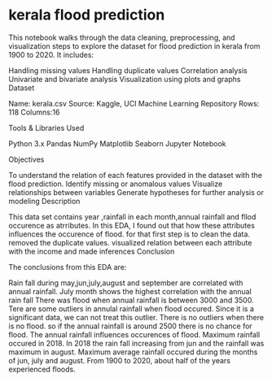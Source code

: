 # kerala flood prediction
This notebook walks through the data cleaning, preprocessing, and visualization steps to explore the dataset for flood prediction in kerala from 1900 to 2020. It includes:

Handling missing values
Handling duplicate values
Correlation analysis
Univariate and bivariate analysis
Visualization using plots and graphs
Dataset

Name: kerala.csv 
Source: Kaggle, UCI Machine Learning Repository 
Rows: 118
Columns:16

Tools & Libraries Used

Python 3.x Pandas NumPy Matplotlib Seaborn Jupyter Notebook

Objectives

To understand the relation of each features provided in the dataset with the flood prediction.
Identify missing or anomalous values
Visualize relationships between variables
Generate hypotheses for further analysis or modeling
Description

This data set contains year ,rainfall in each month,annual rainfall and fllod occurence as atrributes.
In this EDA, I found out that how these attributes influences the occurence of flood.
for that first step is to clean the data.
removed the duplicate values.
visualized relation between each attribute with the income and made inferences
Conclusion

The conclusions from this EDA are:

Rain fall during may,jun,july,august and september are correlated with annual rainfall.
July month shows the highest correlation with the annual rain fall
There was flood when annual rainfall is between 3000 and 3500.
Tere are some outliers in annulal rainfall when flood occured. Since it is a significant data, we can not treat this outlier.
There is no outliers when there is no flood. so if the annual rainfall is around 2500 there is no chance for flood.
The annual rainfall influences occurences of flood.
Maximum rainfall occured in 2018.
In 2018 the rain fall increasing from jun and the rainfall was maximum in august.
Maximum average rainfall occured during the months of jun, july and august.
From 1900 to 2020, about half of the years experienced floods.

